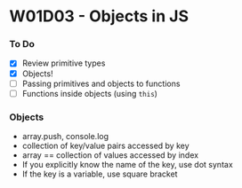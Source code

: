 # W01D03 - Objects in JS

### To Do
- [x] Review primitive types
- [x] Objects!
- [ ] Passing primitives and objects to functions
- [ ] Functions inside objects (using `this`)

### Objects
* array.push, console.log
* collection of key/value pairs accessed by key
* array == collection of values accessed by index
* If you explicitly know the name of the key, use dot syntax
* If the key is a variable, use square bracket











#
